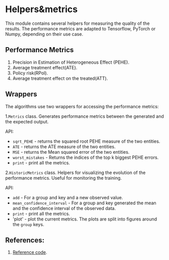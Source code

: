 # Helpers&metrics

This module contains several helpers for measuring the quality of the results. The performance metrics are adapted to Tensorflow, PyTorch or Numpy, depending on their use case.

## Performance Metrics
1. Precision in Estimation of Heterogeneous Effect (PEHE).
2. Average treatment effect(ATE).
3. Policy risk(RPol).
4. Average treatment effect on the treated(ATT).

## Wrappers
The algorithms use two wrappers for accessing the performance metrics:

1.`Metrics` class. Generates performance metrics between the generated and the expected output.

API:

 - `sqrt_PEHE` - returns the squared root PEHE measure of the two entities.
 - `ATE` - returns the ATE measure of the two entities.
 - `MSE` - returns the Mean squared error of the two entities.
 - `worst_mistakes` - Returns the indices of the top k biggest PEHE errors.
 - `print` - print all the metrics.



2.`HistoricMetrics` class. Helpers for visualizing the evolution of the performance metrics. Useful for monitoring the training.

API:

 - `add` - For a group and key and a new observed value.
 - `mean_confidence_interval` - For a group and key generated the mean and the confidence interval of the observed data.
 - `print` - print all the metrics.
 - 'plot' - plot the current metrics. The plots are split into figures around the `group` keys.


## References:
1. [Reference code](https://bitbucket.org/mvdschaar/mlforhealthlabpub/src/68e4f7d13e4368eba655132a73ff9f278da5d3af/alg/ganite/ganite.py#lines-61).
